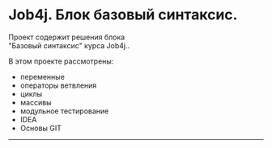 # Job4j. Блок базовый синтаксис.

Проект содержит решения блока    
"Базовый синтаксис" курса Job4j..

В этом проекте рассмотрены: 
- переменные
- операторы ветвления
- циклы
- массивы
- модульное тестирование
- IDEA
- Основы GIT
- ----